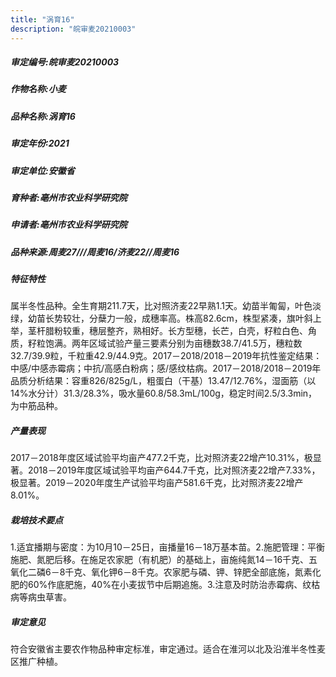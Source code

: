 ```yaml
---
title: "涡育16"
description: "皖审麦20210003"
---
```

##### 审定编号:皖审麦20210003

##### 作物名称:小麦

##### 品种名称:涡育16

##### 审定年份:2021

##### 审定单位:安徽省

##### 育种者:亳州市农业科学研究院

##### 申请者:亳州市农业科学研究院

##### 品种来源:周麦27///周麦16/济麦22//周麦16

##### 特征特性
属半冬性品种。全生育期211.7天，比对照济麦22早熟1.1天。幼苗半匍匐，叶色淡绿，幼苗长势较壮，分蘖力一般，成穗率高。株高82.6cm，株型紧凑，旗叶斜上举，茎杆腊粉较重，穗层整齐，熟相好。长方型穗，长芒，白壳，籽粒白色、角质，籽粒饱满。两年区域试验产量三要素分别为亩穗数38.7/41.5万，穗粒数32.7/39.9粒，千粒重42.9/44.9克。2017－2018/2018－2019年抗性鉴定结果：中感/中感赤霉病；中抗/高感白粉病；感/感纹枯病。2017－2018/2018－2019年品质分析结果：容重826/825g/L，粗蛋白（干基）13.47/12.76%，湿面筋（以14%水分计）31.3/28.3%，吸水量60.8/58.3mL/100g，稳定时间2.5/3.3min，为中筋品种。

##### 产量表现
2017－2018年度区域试验平均亩产477.2千克，比对照济麦22增产10.31%，极显著。2018－2019年度区域试验平均亩产644.7千克，比对照济麦22增产7.33%，极显著。2019－2020年度生产试验平均亩产581.6千克，比对照济麦22增产8.01%。

##### 栽培技术要点
1.适宜播期与密度：为10月10－25日，亩播量16－18万基本苗。2.施肥管理：平衡施肥、氮肥后移。在施足农家肥（有机肥）的基础上，亩施纯氮14－16千克、五氧化二磷6－8千克、氧化钾6－8千克。农家肥与磷、钾、锌肥全部底施，氮素化肥的60%作底肥施，40%在小麦拔节中后期追施。3.注意及时防治赤霉病、纹枯病等病虫草害。

##### 审定意见
符合安徽省主要农作物品种审定标准，审定通过。适合在淮河以北及沿淮半冬性麦区推广种植。 
